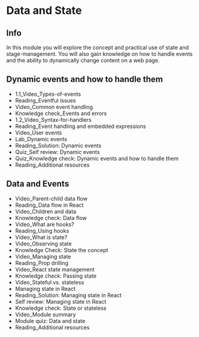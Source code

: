 # Data and State

## Info

In this module you will explore the concept and practical use of state and stage-management. 
You will also gain knowledge on how to handle events and the ability to dynamically change content on a web page. 

## Dynamic events and how to handle them

- 1.1_Video_Types-of-events
- Reading_Eventful issues
- Video_Common event handling
- Knowledge check_Events and errors
- 1.2_Video_Syntax-for-handlers
- Reading_Event handling and embedded expressions
- Video_User events
- Lab_Dynamic events
- Reading_Solution: Dynamic events
- Quiz_Self review: Dynamic events
- Quiz_Knowledge check: Dynamic events and how to handle them
- Reading_Additional resources

## Data and Events

- Video_Parent-child data flow
- Reading_Data flow in React
- Video_Children and data
- Knowledge check: Data flow
- Video_What are hooks?
- Reading_Using hooks
- Video_What is state?
- Video_Observing state
- Knowledge Check: State the concept
- Video_Managing state
- Reading_Prop drilling
- Video_React state management
- Knowledge check: Passing state
- Video_Stateful vs. stateless
- Managing state in React
- Reading_Solution: Managing state in React
- Self review: Managing state in React
- Knowledge check: State or stateless
- Video_Module summary
- Module quiz: Data and state
- Reading_Additional resources